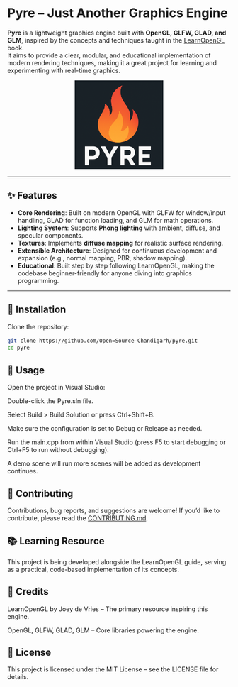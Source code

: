 # Pyre – Just Another Graphics Engine

**Pyre** is a lightweight graphics engine built with **OpenGL, GLFW, GLAD, and GLM**, inspired by the concepts and techniques taught in the [LearnOpenGL](https://learnopengl.com/) book.  
It aims to provide a clear, modular, and educational implementation of modern rendering techniques, making it a great project for learning and experimenting with real-time graphics.  

<div align="center">
  <img src="resources/logo.jpg" alt="Pyre Logo" width="200"/>
</div>

---

## ✨ Features  

- **Core Rendering**: Built on modern OpenGL with GLFW for window/input handling, GLAD for function loading, and GLM for math operations.  
- **Lighting System**: Supports **Phong lighting** with ambient, diffuse, and specular components.  
- **Textures**: Implements **diffuse mapping** for realistic surface rendering.  
- **Extensible Architecture**: Designed for continuous development and expansion (e.g., normal mapping, PBR, shadow mapping).  
- **Educational**: Built step by step following LearnOpenGL, making the codebase beginner-friendly for anyone diving into graphics programming.  

---

## 🔧 Installation  

Clone the repository:  

```bash
git clone https://github.com/Open=Source-Chandigarh/pyre.git
cd pyre
```

## 🚀 Usage

Open the project in Visual Studio:

Double-click the Pyre.sln file.

Select Build > Build Solution or press Ctrl+Shift+B.

Make sure the configuration is set to Debug or Release as needed.

Run the main.cpp from within Visual Studio (press F5 to start debugging or Ctrl+F5 to run without debugging).

A demo scene will run more scenes will be added as development continues.

## 🤝 Contributing

Contributions, bug reports, and suggestions are welcome!
If you’d like to contribute, please read the [CONTRIBUTING.md](https://github.com/Open-Source-Chandigarh/pyre?tab=contributing-ov-file).

## 📚 Learning Resource

This project is being developed alongside the LearnOpenGL
 guide, serving as a practical, code-based implementation of its concepts.

## 🙌 Credits

LearnOpenGL by Joey de Vries – The primary resource inspiring this engine.

OpenGL, GLFW, GLAD, GLM – Core libraries powering the engine.

## 📄 License

This project is licensed under the MIT License – see the LICENSE file for details.
